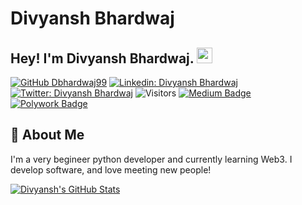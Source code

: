 
# Divyansh Bhardwaj


## Hey! I'm Divyansh Bhardwaj. <img src="https://media.giphy.com/media/hvRJCLFzcasrR4ia7z/giphy.gif" width="25px">

[![GitHub Dbhardwaj99](https://img.shields.io/github/followers/Dbhardwaj99?label=follow&style=social)](https://github.com/Dbhardwaj99)
[![Linkedin: Divyansh Bhardwaj](https://img.shields.io/badge/-Divyansh%20Bhardwaj-blue?style=flat-square&logo=Linkedin&logoColor=white&link=https://www.linkedin.com/in/divyansh-bhardwaj/)](https://www.linkedin.com/in/divyansh-bhardwaj/)
[![Twitter: Divyansh Bhardwaj](https://img.shields.io/twitter/follow/Divyanshb99_?style=social)](https://twitter.com/Divyanshb99)
![Visitors](https://visitor-badge.glitch.me/badge?page_id=vermakhushboo&left_color=gray&right_color=blue)
[![Medium Badge](https://img.shields.io/badge/-@Khushboo%20Verma-black?style=flat-square&labelColor=000000&logo=Medium&link=https://medium.com/@khushboo-verma)](https://medium.com/@khushboo-verma)
[![Polywork Badge](https://img.shields.io/badge/-khushbooverma-orange?style=flat-square&logo=polywork&logoColor=black&link=http://polywork.com/khushbooverma)](http://polywork.com/khushbooverma)

## 🚀 About Me
I'm a very begineer python developer and currently learning Web3.
I develop software, and love meeting new people!


[![Divyansh's GitHub Stats](https://github-readme-stats.vercel.app/api?username=Dbhardwaj99&hide=issues&count_private=true&show_icons=true&theme=calm)](https://github.com/Dbhardwaj99/github-readme-stats)

